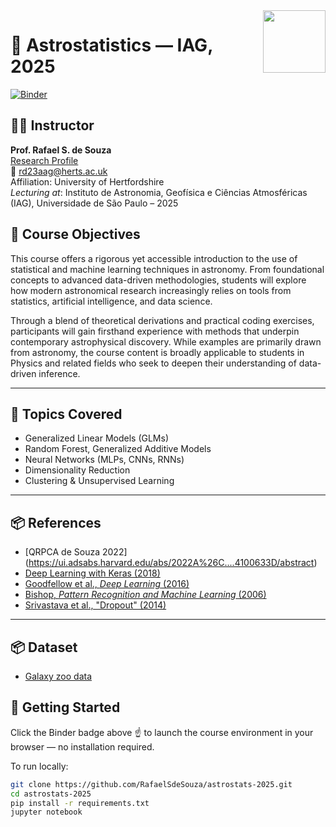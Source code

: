 <img align="right" src="https://imagens.usp.br/wp-content/uploads/IAG.jpg" width="100">

# 🌌 Astrostatistics — IAG, 2025

[![Binder](https://mybinder.org/badge_logo.svg)](https://mybinder.org/v2/gh/RafaelSdeSouza/astrostats-2025/HEAD)

## 👨‍🏫 Instructor  
**Prof. Rafael S. de Souza**  
[Research Profile](https://researchprofiles.herts.ac.uk/en/persons/rafael-da-silva-de-souza)  
📧 rd23aag@herts.ac.uk  
Affiliation: University of Hertfordshire  
*Lecturing at*: Instituto de Astronomia, Geofísica e Ciências Atmosféricas (IAG), Universidade de São Paulo – 2025


## 🎯 Course Objectives

This course offers a rigorous yet accessible introduction to the use of statistical and machine learning techniques in astronomy. From foundational concepts to advanced data-driven methodologies, students will explore how modern astronomical research increasingly relies on tools from statistics, artificial intelligence, and data science.

Through a blend of theoretical derivations and practical coding exercises, participants will gain firsthand experience with methods that underpin contemporary astrophysical discovery. While examples are primarily drawn from astronomy, the course content is broadly applicable to students in Physics and related fields who seek to deepen their understanding of data-driven inference.

---

## 🧠 Topics Covered

- Generalized Linear Models (GLMs)
- Random Forest, Generalized Additive Models
- Neural Networks (MLPs, CNNs, RNNs)
- Dimensionality Reduction
- Clustering & Unsupervised Learning
---

## 📦 References
- [QRPCA de Souza 2022] (https://ui.adsabs.harvard.edu/abs/2022A%26C....4100633D/abstract)
- [Deep Learning with Keras (2018)](https://kitchell.github.io/DeepLearningTutorial/1introtodeeplearning.html)
- [Goodfellow et al., *Deep Learning* (2016)](https://www.deeplearningbook.org/)
- [Bishop, *Pattern Recognition and Machine Learning* (2006)](https://www.springer.com/gp/book/9780387310732)
- [Srivastava et al., "Dropout" (2014)](http://jmlr.org/papers/v15/srivastava14a.html)

---
## 📦 Dataset
- [Galaxy zoo data](https://drive.google.com/file/d/1MaxKdHmLUyW6jMfL0ZT0uKjWrn7Pf9kN/view?usp=sharing)

## 🚀 Getting Started

Click the Binder badge above ☝️ to launch the course environment in your browser — no installation required.

To run locally:

```bash
git clone https://github.com/RafaelSdeSouza/astrostats-2025.git
cd astrostats-2025
pip install -r requirements.txt
jupyter notebook
